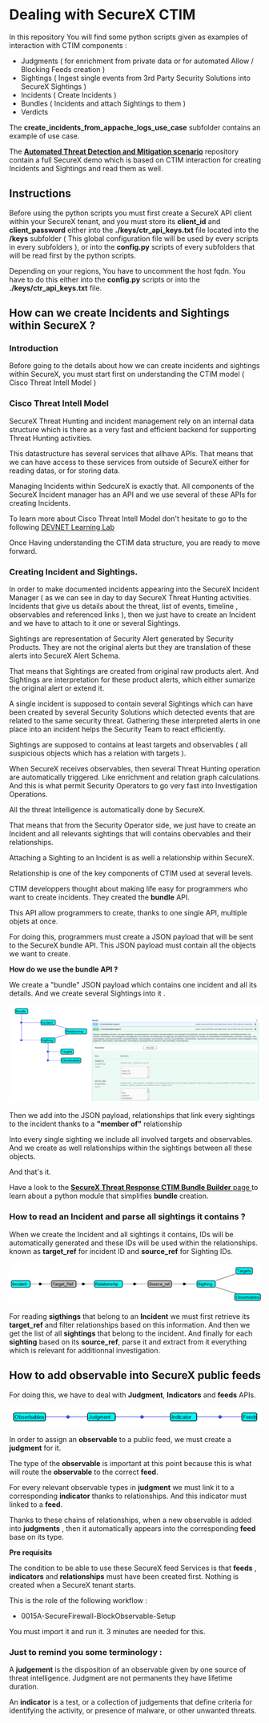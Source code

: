 # Dealing with SecureX CTIM

In this repository You will find  some python scripts given as examples of interaction with CTIM components  :

- Judgments ( for enrichment from private data or for automated Allow / Blocking Feeds creation )
- Sightings ( Ingest single events from 3rd Party Security Solutions into SecureX Sightings )
- Incidents ( Create Incidents )
- Bundles ( Incidents and attach Sightings to them )
- Verdicts 

The **create_incidents_from_appache_logs_use_case** subfolder  contains an example of use case.

The [**Automated Threat Detection and Mitigation scenario**](https://github.com/pcardotatgit/SecureX_Workflows_and_Stuffs/tree/master/100-SecureX_automation_lab) repository contain a full SecureX demo which is based on CTIM interaction for creating Incidents and Sightings and read them as well.

## Instructions

Before using the python scripts you must first create a SecureX API client within your SecureX tenant, and you must store its **client_id** and **client_password** either into the **./keys/ctr_api_keys.txt** file located into the **/keys** subfolder ( This global configuration file will be used by every scripts in every subfolders ), or into the **config.py** scripts of every subfolders that will be read first by the python scripts.

Depending on your regions, You have to uncomment the host fqdn. You have to do this either into the **config.py** scripts or into the **./keys/ctr_api_keys.txt** file.

## How can we create Incidents and Sightings within SecureX ?
### Introduction 

Before going to the details about how we can create incidents and sightings within SecureX, you must start first on understanding the CTIM model ( Cisco Threat Intell Model )

### Cisco Threat Intell Model

SecureX Threat Hunting and incident management rely on an internal data structure which is there as a very fast and efficient backend for supporting Threat Hunting activities.

This datastructure has several services that allhave APIs. That means that we can have access to these services from outside of SecureX either for reading datas, or for storing data.

Managing Incidents within SedcureX is exactly that. All components of the SecureX Incident manager has an API and we use several of these APIs for creating Incidents.

To learn more about Cisco Threat Intell Model don't hesitate to go to the following [ DEVNET Learning Lab ](https://developer.cisco.com/learning/modules/securex-serverless-relay-modules/SecureX-2-CTIM/cisco-threat-intelligence-model-labs/)

Once Having understanding the CTIM data structure, you are ready to move forward.

### Creating Incident and Sightings.

In order to make documented incidents appearing into the SecureX Incident Manager ( as we can see in day to day SecureX Threat Hunting activities. Incidents that give us details about the threat, list of events, timeline , observables and referenced links ), then we just have to create an Incident and we have to attach to it one or several Sightings.

Sightings are representation of Security Alert generated by Security Products. They are not the original alerts but they are  translation of these alerts into SecureX Alert Schema. 

That means that Sightings are created from original raw products alert. And Sightings are interpretation for these product alerts, which either sumarize the original alert or extend it.

A single incident is supposed to contain several Sightings which can have been created by several Security Solutions which detected events that are related to the same security threat. Gathering these interpreted alerts in one place into an incident helps the Security Team to react efficiently.

Sightings are supposed to contains at least targets and observables ( all suspicious objects which has a relation with targets ). 

When SecureX receives observables, then several Threat Hunting operation are automatically triggered. Like enrichment and relation graph calculations.  And this is what permit Security Operators to go very fast into Investigation Operations.

All the threat Intelligence is automatically done by SecureX.

That means that from the Security Operator side, we just have to create an Incident and all relevants sightings that will contains obervables and their relationships.

Attaching a Sighting to an Incident is as well a relationship within SecureX.  

Relationship is one of the key components of CTIM used at several levels.

CTIM developpers thought about making life easy for programmers who want to create incidents. They created the **bundle** API.

This API allow programmers to create, thanks to one single API, multiple objets at once.

For doing this, programmers must create a JSON payload that will be sent to the SecureX bundle API. This JSON payload must contain all the objects we want to create.

**How do we use the bundle API ?**

We create a "bundle" JSON payload which contains one incident and all its details. And we create several Sightings into it .

![](./assets/img/1.png)

Then we add into the JSON payload, relationships that link every sightings to the incident thanks to a **"member of"** relationship 

Into every single sighting we include all involved targets and observables. And we create as well relationships within the sightings between all these objects.

And that's it.

Have a look to the [**SecureX Threat Response CTIM Bundle Builder** page ](https://github.com/CiscoSecurity/tr-05-ctim-bundle-builder) to learn about a python module that simplifies **bundle** creation.

### How to read an Incident and parse all sightings it contains ?

When we create the Incident and all sightings it contains, IDs will be automatically generated and these IDs will be used within the relationships. known as **target_ref** for incident ID and **source_ref** for Sighting IDs.

![](./assets/img/2.png)

For reading **sigthings** that belong to an **Incident** we must first retrieve its **target_ref** and filter relationships based on this information. And then we get the list of all **sightings** that belong to the incident. And finally for each **sighting** based on its **source_ref**, parse it and extract from it everything which is relevant for additionnal investigation.

## How to add observable into SecureX public feeds

For doing this, we have to deal with **Judgment**, **Indicators** and **feeds** APIs.

![](./assets/img/3.png)

In order to assign an **observable** to a public feed, we must create a **judgment** for it.

The type of the **observable** is important at this point because this is what will route the **observable** to the correct **feed**.

For every relevant observable types in **judgment** we must link it to a corresponding **indicator** thanks to relationships. And this indicator must linked to a **feed**.

Thanks to these chains of relationships, when a new observable is added into **judgments** , then it automatically appears into the corresponding **feed** base on its type.

**Pre requisits**  

The condition to be able to use these SecureX feed Services is that **feeds** , **indicators** and **relationships** must have been created first. Nothing is created when a SecureX tenant starts.

This is the role of the following workflow :

- 0015A-SecureFirewall-BlockObservable-Setup

You must import it and run it. 3 minutes are needed for this.

### Just to remind you some terminology :

A **judgement** is the disposition of an observable given by one source of threat intelligence. Judgment are not permanents they have lifetime duration.

An **indicator** is a test, or a collection of judgements that define criteria for identifying the activity, or presence of malware, or other unwanted threats.